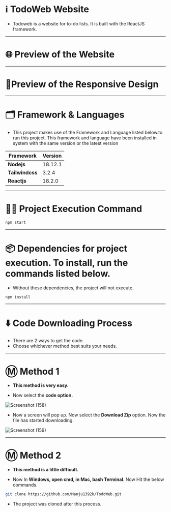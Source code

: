 # ℹ️ TodoWeb Website

* Todoweb is a website for to-do lists. It is built with the ReactJS framework.

---

# 🌐 Preview of the Website



---

# 📱Preview of the Responsive Design



---

# 🗂️ Framework & Languages

* This project makes use of the Framework and Language listed below.to run this project. This framework and language have been installed in
system with the same version or the latest version

| Framework  | Version |
| ------------- | ------------- |
| **Nodejs**  | 18.12.1  |
| **Tailwindcss** | 3.2.4 |
| **Reactjs** | 18.2.0 |

---

# 👨‍💻 Project Execution Command 

```bash 
npm start
```

---

# 📦 Dependencies for project execution. To install, run the commands listed below. 

* Without these dependencies, the project will not execute.

```bash
npm install
```

---

# ⬇️ Code Downloading Process

* There are 2 ways to get the code.
* Choose whichever method best suits your needs. 

---

# Ⓜ️ Method 1

* **This method is very easy.**

* Now select the **code option.** 

![Screenshot (158)](https://user-images.githubusercontent.com/66934377/164152919-f2854829-535d-4227-9c2f-031f8051f6ac.png)

* Now a screen will pop up. Now select the **Download Zip** option. Now the file has started downloading.

![Screenshot (159)](https://user-images.githubusercontent.com/66934377/164153128-b64e85a2-e40c-4457-9835-a749ac79acd6.png)

---

# Ⓜ️ Method 2

* **This method is a little difficult.**

* Now In **Windows, open cmd, in Mac, bash Terminal**. Now Hit the below commands.

```bash
git clone https://github.com/Manju1392k/TodoWeb.git
```

* The project was cloned after this process.
